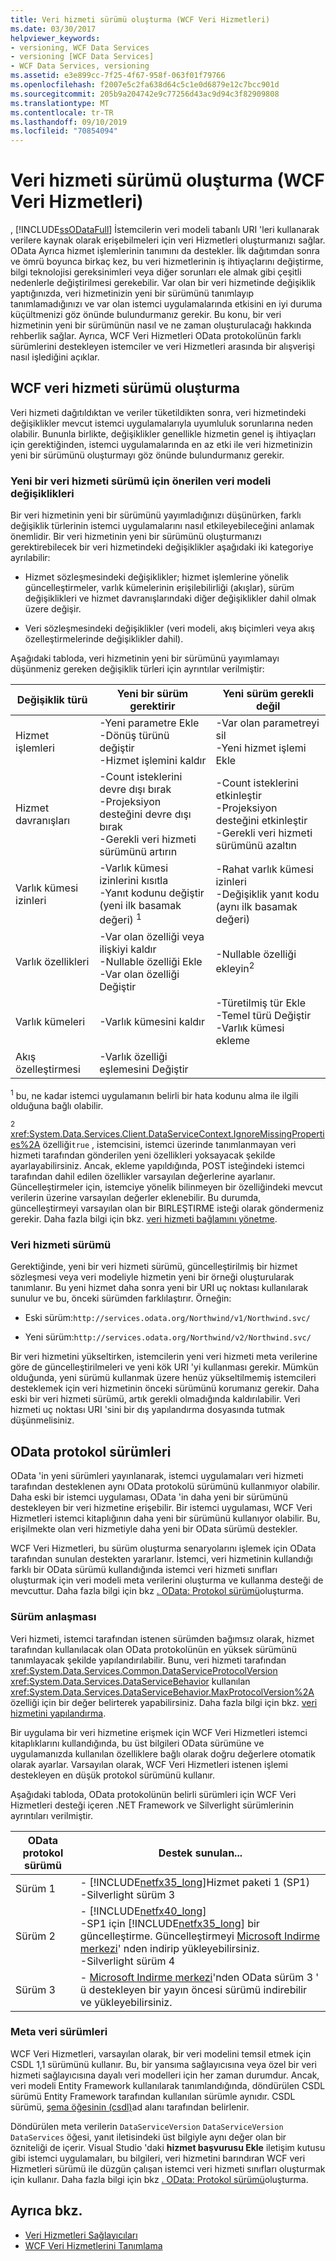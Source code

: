 ```yaml
---
title: Veri hizmeti sürümü oluşturma (WCF Veri Hizmetleri)
ms.date: 03/30/2017
helpviewer_keywords:
- versioning, WCF Data Services
- versioning [WCF Data Services]
- WCF Data Services, versioning
ms.assetid: e3e899cc-7f25-4f67-958f-063f01f79766
ms.openlocfilehash: f2007e5c2fa638d64c5c1e0d6879e12c7bcc901d
ms.sourcegitcommit: 205b9a204742e9c77256d43ac9d94c3f82909808
ms.translationtype: MT
ms.contentlocale: tr-TR
ms.lasthandoff: 09/10/2019
ms.locfileid: "70854094"
---
```

# <a name="data-service-versioning-wcf-data-services"></a>Veri hizmeti sürümü oluşturma (WCF Veri Hizmetleri)
, [!INCLUDE[ssODataFull](../../../../includes/ssodatafull-md.md)] İstemcilerin veri modeli tabanlı URI 'leri kullanarak verilere kaynak olarak erişebilmeleri için veri Hizmetleri oluşturmanızı sağlar. OData Ayrıca hizmet işlemlerinin tanımını da destekler. İlk dağıtımdan sonra ve ömrü boyunca birkaç kez, bu veri hizmetlerinin iş ihtiyaçlarını değiştirme, bilgi teknolojisi gereksinimleri veya diğer sorunları ele almak gibi çeşitli nedenlerle değiştirilmesi gerekebilir. Var olan bir veri hizmetinde değişiklik yaptığınızda, veri hizmetinizin yeni bir sürümünü tanımlayıp tanımlamadığınızı ve var olan istemci uygulamalarında etkisini en iyi duruma küçültmenizi göz önünde bulundurmanız gerekir. Bu konu, bir veri hizmetinin yeni bir sürümünün nasıl ve ne zaman oluşturulacağı hakkında rehberlik sağlar. Ayrıca, WCF Veri Hizmetleri OData protokolünün farklı sürümlerini destekleyen istemciler ve veri Hizmetleri arasında bir alışverişi nasıl işlediğini açıklar.

## <a name="versioning-a-wcf-data-service"></a>WCF veri hizmeti sürümü oluşturma
 Veri hizmeti dağıtıldıktan ve veriler tüketildikten sonra, veri hizmetindeki değişiklikler mevcut istemci uygulamalarıyla uyumluluk sorunlarına neden olabilir. Bununla birlikte, değişiklikler genellikle hizmetin genel iş ihtiyaçları için gerektiğinden, istemci uygulamalarında en az etki ile veri hizmetinizin yeni bir sürümünü oluşturmayı göz önünde bulundurmanız gerekir.

### <a name="data-model-changes-that-recommend-a-new-data-service-version"></a>Yeni bir veri hizmeti sürümü için önerilen veri modeli değişiklikleri
 Bir veri hizmetinin yeni bir sürümünü yayımladığınızı düşünürken, farklı değişiklik türlerinin istemci uygulamalarını nasıl etkileyebileceğini anlamak önemlidir. Bir veri hizmetinin yeni bir sürümünü oluşturmanızı gerektirebilecek bir veri hizmetindeki değişiklikler aşağıdaki iki kategoriye ayrılabilir:

- Hizmet sözleşmesindeki değişiklikler; hizmet işlemlerine yönelik güncelleştirmeler, varlık kümelerinin erişilebilirliği (akışlar), sürüm değişiklikleri ve hizmet davranışlarındaki diğer değişiklikler dahil olmak üzere değişir.

- Veri sözleşmesindeki değişiklikler (veri modeli, akış biçimleri veya akış özelleştirmelerinde değişiklikler dahil).

 Aşağıdaki tabloda, veri hizmetinin yeni bir sürümünü yayımlamayı düşünmeniz gereken değişiklik türleri için ayrıntılar verilmiştir:

|Değişiklik türü|Yeni bir sürüm gerektirir|Yeni sürüm gerekli değil|
|--------------------|----------------------------|----------------------------|
|Hizmet işlemleri|-Yeni parametre Ekle<br />-Dönüş türünü değiştir<br />-Hizmet işlemini kaldır|-Var olan parametreyi sil<br />-Yeni hizmet işlemi Ekle|
|Hizmet davranışları|-Count isteklerini devre dışı bırak<br />-Projeksiyon desteğini devre dışı bırak<br />-Gerekli veri hizmeti sürümünü artırın|-Count isteklerini etkinleştir<br />-Projeksiyon desteğini etkinleştir<br />-Gerekli veri hizmeti sürümünü azaltın|
|Varlık kümesi izinleri|-Varlık kümesi izinlerini kısıtla<br />-Yanıt kodunu değiştir (yeni ilk basamak değeri) <sup>1</sup>|-Rahat varlık kümesi izinleri<br />-Değişiklik yanıt kodu (aynı ilk basamak değeri)|
|Varlık özellikleri|-Var olan özelliği veya ilişkiyi kaldır<br />-Nullable özelliği Ekle<br />-Var olan özelliği Değiştir|-Nullable özelliği ekleyin<sup>2</sup>|
|Varlık kümeleri|-Varlık kümesini kaldır|-Türetilmiş tür Ekle<br />-Temel türü Değiştir<br />-Varlık kümesi ekleme|
|Akış özelleştirmesi|-Varlık özelliği eşlemesini Değiştir||

 <sup>1</sup> bu, ne kadar istemci uygulamanın belirli bir hata kodunu alma ile ilgili olduğuna bağlı olabilir.

 <sup>2</sup> <xref:System.Data.Services.Client.DataServiceContext.IgnoreMissingProperties%2A> özelliği`true` , istemcisini, istemci üzerinde tanımlanmayan veri hizmeti tarafından gönderilen yeni özellikleri yoksayacak şekilde ayarlayabilirsiniz. Ancak, ekleme yapıldığında, POST isteğindeki istemci tarafından dahil edilen özellikler varsayılan değerlerine ayarlanır. Güncelleştirmeler için, istemciye yönelik bilinmeyen bir özelliğindeki mevcut verilerin üzerine varsayılan değerler eklenebilir. Bu durumda, güncelleştirmeyi varsayılan olan bir BIRLEŞTIRME isteği olarak göndermeniz gerekir. Daha fazla bilgi için bkz. [veri hizmeti bağlamını yönetme](managing-the-data-service-context-wcf-data-services.md).

### <a name="how-to-version-a-data-service"></a>Veri hizmeti sürümü
 Gerektiğinde, yeni bir veri hizmeti sürümü, güncelleştirilmiş bir hizmet sözleşmesi veya veri modeliyle hizmetin yeni bir örneği oluşturularak tanımlanır. Bu yeni hizmet daha sonra yeni bir URI uç noktası kullanılarak sunulur ve bu, önceki sürümden farklılaştırır. Örneğin:

- Eski sürüm:`http://services.odata.org/Northwind/v1/Northwind.svc/`

- Yeni sürüm:`http://services.odata.org/Northwind/v2/Northwind.svc/`

 Bir veri hizmetini yükseltirken, istemcilerin yeni veri hizmeti meta verilerine göre de güncelleştirilmeleri ve yeni kök URI 'yi kullanması gerekir. Mümkün olduğunda, yeni sürümü kullanmak üzere henüz yükseltilmemiş istemcileri desteklemek için veri hizmetinin önceki sürümünü korumanız gerekir. Daha eski bir veri hizmeti sürümü, artık gerekli olmadığında kaldırılabilir. Veri hizmeti uç noktası URI 'sini bir dış yapılandırma dosyasında tutmak düşünmelisiniz.

## <a name="odata-protocol-versions"></a>OData protokol sürümleri
 OData 'in yeni sürümleri yayınlanarak, istemci uygulamaları veri hizmeti tarafından desteklenen aynı OData protokolü sürümünü kullanmıyor olabilir. Daha eski bir istemci uygulaması, OData 'in daha yeni bir sürümünü destekleyen bir veri hizmetine erişebilir. Bir istemci uygulaması, WCF Veri Hizmetleri istemci kitaplığının daha yeni bir sürümünü kullanıyor olabilir. Bu, erişilmekte olan veri hizmetiyle daha yeni bir OData sürümü destekler.

 WCF Veri Hizmetleri, bu sürüm oluşturma senaryolarını işlemek için OData tarafından sunulan destekten yararlanır. İstemci, veri hizmetinin kullandığı farklı bir OData sürümü kullandığında istemci veri hizmeti sınıfları oluşturmak için veri modeli meta verilerini oluşturma ve kullanma desteği de mevcuttur. Daha fazla bilgi için bkz [. OData: Protokol sürümü](https://go.microsoft.com/fwlink/?LinkId=186071)oluşturma.

### <a name="version-negotiation"></a>Sürüm anlaşması
 Veri hizmeti, istemci tarafından istenen sürümden bağımsız olarak, hizmet tarafından kullanılacak olan OData protokolünün en yüksek sürümünü tanımlayacak şekilde yapılandırılabilir. Bunu, veri hizmeti tarafından <xref:System.Data.Services.Common.DataServiceProtocolVersion> <xref:System.Data.Services.DataServiceBehavior> kullanılan <xref:System.Data.Services.DataServiceBehavior.MaxProtocolVersion%2A> özelliği için bir değer belirterek yapabilirsiniz. Daha fazla bilgi için bkz. [veri hizmetini yapılandırma](configuring-the-data-service-wcf-data-services.md).

 Bir uygulama bir veri hizmetine erişmek için WCF Veri Hizmetleri istemci kitaplıklarını kullandığında, bu üst bilgileri OData sürümüne ve uygulamanızda kullanılan özelliklere bağlı olarak doğru değerlere otomatik olarak ayarlar. Varsayılan olarak, WCF Veri Hizmetleri istenen işlemi destekleyen en düşük protokol sürümünü kullanır.

 Aşağıdaki tabloda, OData protokolünün belirli sürümleri için WCF Veri Hizmetleri desteği içeren .NET Framework ve Silverlight sürümlerinin ayrıntıları verilmiştir.

|OData protokol sürümü|Destek sunulan...|
|-----------------------------------------------------------------------------------|----------------------------|
|Sürüm 1|-   [!INCLUDE[netfx35_long](../../../../includes/netfx35-long-md.md)]Hizmet paketi 1 (SP1)<br />-Silverlight sürüm 3|
|Sürüm 2|-   [!INCLUDE[netfx40_long](../../../../includes/netfx40-long-md.md)]<br />-SP1 için [!INCLUDE[netfx35_long](../../../../includes/netfx35-long-md.md)] bir güncelleştirme. Güncelleştirmeyi [Microsoft Indirme merkezi](https://go.microsoft.com/fwlink/?LinkId=158125)' nden indirip yükleyebilirsiniz.<br />-Silverlight sürüm 4|
|Sürüm 3|- [Microsoft Indirme merkezi](https://go.microsoft.com/fwlink/?LinkId=203885)'nden OData sürüm 3 ' ü destekleyen bir yayın öncesi sürümü indirebilir ve yükleyebilirsiniz.|

### <a name="metadata-versions"></a>Meta veri sürümleri
 WCF Veri Hizmetleri, varsayılan olarak, bir veri modelini temsil etmek için CSDL 1,1 sürümünü kullanır. Bu, bir yansıma sağlayıcısına veya özel bir veri hizmeti sağlayıcısına dayalı veri modelleri için her zaman durumdur. Ancak, veri modeli Entity Framework kullanılarak tanımlandığında, döndürülen CSDL sürümü Entity Framework tarafından kullanılan sürümle aynıdır. CSDL sürümü, [şema öğesinin (csdl)](/ef/ef6/modeling/designer/advanced/edmx/csdl-spec#schema-element-csdl)ad alanı tarafından belirlenir.

 Döndürülen meta verilerin `DataServiceVersion` `DataServiceVersion` `DataServices` öğesi, yanıt iletisindeki üst bilgiyle aynı değer olan bir özniteliği de içerir. Visual Studio 'daki **hizmet başvurusu Ekle** iletişim kutusu gibi istemci uygulamaları, bu bilgileri, veri hizmetini barındıran WCF veri Hizmetleri sürümü ile düzgün çalışan istemci veri hizmeti sınıfları oluşturmak için kullanır. Daha fazla bilgi için bkz [. OData: Protokol sürümü](https://go.microsoft.com/fwlink/?LinkId=186071)oluşturma.

## <a name="see-also"></a>Ayrıca bkz.

- [Veri Hizmetleri Sağlayıcıları](data-services-providers-wcf-data-services.md)
- [WCF Veri Hizmetlerini Tanımlama](defining-wcf-data-services.md)

